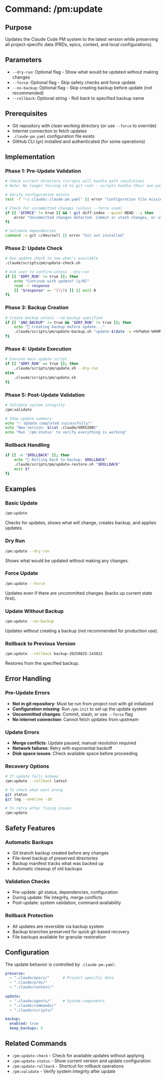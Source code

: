 # Command: /pm:update

## Purpose
Updates the Claude Code PM system to the latest version while preserving all project-specific data (PRDs, epics, context, and local configurations).

## Parameters
- `--dry-run`: Optional flag - Show what would be updated without making changes
- `--force`: Optional flag - Skip safety checks and force update
- `--no-backup`: Optional flag - Skip creating backup before update (not recommended)
- `--rollback`: Optional string - Roll back to specified backup name

## Prerequisites
- Git repository with clean working directory (or use `--force` to override)
- Internet connection to fetch updates
- `.claude-pm.yaml` configuration file exists
- GitHub CLI (`gh`) installed and authenticated (for some operations)

## Implementation

### Phase 1: Pre-Update Validation
```bash
# Check current directory (scripts will handle path resolution)
# Note: No longer forcing cd to git root - scripts handle their own path resolution

# Verify configuration exists
test -f "~/.claude/.claude-pm.yaml" || error "Configuration file missing. Run '/pm:init' first"

# Check for uncommitted changes (unless --force used)
if [[ "$FORCE" != true ]] && ! git diff-index --quiet HEAD --; then
    error "Uncommitted changes detected. Commit or stash changes, or use --force"
fi

# Validate dependencies
command -v git >/dev/null || error "Git not installed"
```

### Phase 2: Update Check
```bash
# Run update check to see what's available
.claude/scripts/pm/update-check.sh

# Ask user to confirm unless --dry-run
if [[ "$DRY_RUN" != true ]]; then
    echo "Continue with update? [y/N]"
    read -r response
    [[ "$response" =~ ^[Yy]$ ]] || exit 0
fi
```

### Phase 3: Backup Creation
```bash
# Create backup unless --no-backup specified
if [[ "$NO_BACKUP" != true && "$DRY_RUN" != true ]]; then
    echo "🔄 Creating backup before update..."
    .claude/scripts/pm/update-backup.sh "update-$(date -u +%Y%m%d-%H%M%S)"
fi
```

### Phase 4: Update Execution
```bash
# Execute main update script
if [[ "$DRY_RUN" == true ]]; then
    .claude/scripts/pm/update.sh --dry-run
else
    .claude/scripts/pm/update.sh
fi
```

### Phase 5: Post-Update Validation
```bash
# Validate system integrity
/pm:validate

# Show update summary
echo "✅ Update completed successfully!"
echo "New version: $(cat .claude/VERSION)"
echo "Run '/pm:status' to verify everything is working"
```

### Rollback Handling
```bash
if [[ -n "$ROLLBACK" ]]; then
    echo "🔄 Rolling back to backup: $ROLLBACK"
    .claude/scripts/pm/update-restore.sh "$ROLLBACK"
    exit $?
fi
```

## Examples

### Basic Update
```bash
/pm:update
```
Checks for updates, shows what will change, creates backup, and applies updates.

### Dry Run
```bash
/pm:update --dry-run
```
Shows what would be updated without making any changes.

### Force Update
```bash
/pm:update --force
```
Updates even if there are uncommitted changes (backs up current state first).

### Update Without Backup
```bash
/pm:update --no-backup
```
Updates without creating a backup (not recommended for production use).

### Rollback to Previous Version
```bash
/pm:update --rollback backup-20250825-143022
```
Restores from the specified backup.

## Error Handling

### Pre-Update Errors
- **Not in git repository**: Must be run from project root with git initialized
- **Configuration missing**: Run `/pm:init` to set up the update system
- **Uncommitted changes**: Commit, stash, or use `--force` flag
- **No internet connection**: Cannot fetch updates from upstream

### Update Errors
- **Merge conflicts**: Update paused, manual resolution required
- **Network failures**: Retry with exponential backoff
- **Disk space issues**: Check available space before proceeding

### Recovery Options
```bash
# If update fails midway
/pm:update --rollback latest

# To check what went wrong
git status
git log --oneline -10

# To retry after fixing issues
/pm:update
```

## Safety Features

### Automatic Backups
- Git branch backup created before any changes
- File-level backup of preserved directories
- Backup manifest tracks what was backed up
- Automatic cleanup of old backups

### Validation Checks
- Pre-update: git status, dependencies, configuration
- During update: file integrity, merge conflicts
- Post-update: system validation, command availability

### Rollback Protection
- All updates are reversible via backup system
- Backup branches preserved for quick git-based recovery
- File backups available for granular restoration

## Configuration

The update behavior is controlled by `.claude-pm.yaml`:

```yaml
preserve:
  - ".claude/epics/"      # Project-specific data
  - ".claude/prds/"
  - ".claude/context/"
  
update:
  - ".claude/agents/"     # System components
  - ".claude/commands/"
  - ".claude/scripts/"

backup:
  enabled: true
  keep_backups: 5
```

## Related Commands
- `/pm:update-check` - Check for available updates without applying
- `/pm:update-status` - Show current version and update configuration
- `/pm:update-rollback` - Shortcut for rollback operations
- `/pm:validate` - Verify system integrity after update